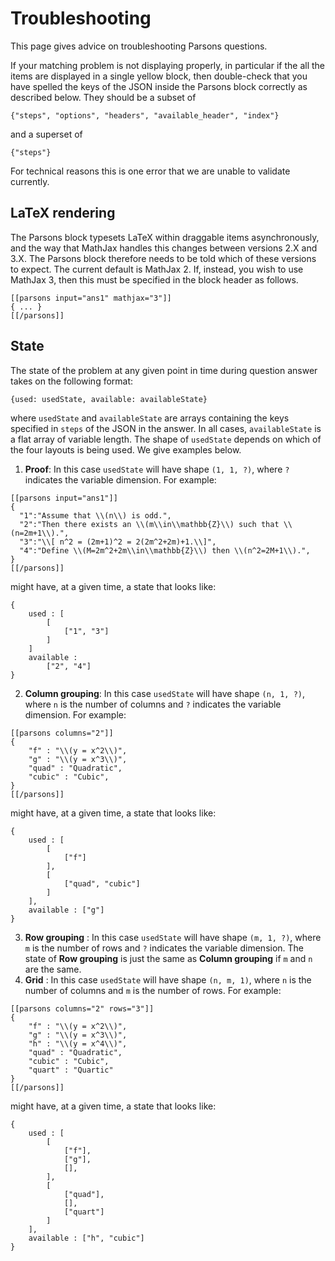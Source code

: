 # Troubleshooting

This page gives advice on troubleshooting Parsons questions.

If your matching problem is not displaying properly, in particular if the all the items are displayed in a single yellow block, then double-check that you have spelled the keys of the JSON inside the Parsons block correctly as described below. They should be a subset of 

```
{"steps", "options", "headers", "available_header", "index"}
```

and a superset of 

```
{"steps"}
```

For technical reasons this is one error that we are unable to validate currently.

## LaTeX rendering

The Parsons block typesets LaTeX within draggable items asynchronously, and the way that MathJax handles this changes between 
versions 2.X and 3.X. 
The Parsons block therefore needs to be told which of these versions to expect. 
The current default is MathJax 2.
If, instead, you wish to use MathJax 3, then this must be specified in the block header as follows.
```
[[parsons input="ans1" mathjax="3"]]
{ ... }
[[/parsons]]
```

## State

The state of the problem at any given point in time during question answer takes on the following format:

``` 
{used: usedState, available: availableState}
```

where `usedState` and `availableState` are arrays containing the keys specified in `steps` of the JSON in the answer. In all cases, `availableState` is a flat array of variable length. The shape of `usedState` depends on which of the four layouts is being used. We give examples below.

1. **Proof**: In this case `usedState` will have shape `(1, 1, ?)`, where `?` indicates the variable dimension. For example:
```
[[parsons input="ans1"]]
{
  "1":"Assume that \\(n\\) is odd.",
  "2":"Then there exists an \\(m\\in\\mathbb{Z}\\) such that \\(n=2m+1\\).",
  "3":"\\[ n^2 = (2m+1)^2 = 2(2m^2+2m)+1.\\]",
  "4":"Define \\(M=2m^2+2m\\in\\mathbb{Z}\\) then \\(n^2=2M+1\\).",
}
[[/parsons]]
```
might have, at a given time, a state that looks like:
```
{
    used : [
        [
            ["1", "3"]
        ]
    ]
    available : 
        ["2", "4"]
}
```
2. **Column grouping**: In this case `usedState` will have shape `(n, 1, ?)`, where `n` is the number of columns and `?` indicates the variable dimension. For example:
```
[[parsons columns="2"]]
{
    "f" : "\\(y = x^2\\)",
    "g" : "\\(y = x^3\\)",
    "quad" : "Quadratic",
    "cubic" : "Cubic",
}
[[/parsons]]
```
might have, at a given time, a state that looks like:
```
{
    used : [
        [
            ["f"]
        ],
        [
            ["quad", "cubic"]
        ]
    ],
    available : ["g"]
}
```
3. **Row grouping** : In this case `usedState` will have shape `(m, 1, ?)`, where `m` is the number of rows and `?` indicates the variable dimension. The state of **Row grouping** is just the same as **Column grouping** if `m` and `n` are the same.
4. **Grid** : In this case `usedState` will have shape `(n, m, 1)`, where `n` is the number of columns and `m` is the number of rows. For example:
```
[[parsons columns="2" rows="3"]]
{
    "f" : "\\(y = x^2\\)",
    "g" : "\\(y = x^3\\)",
    "h" : "\\(y = x^4\\)",
    "quad" : "Quadratic",
    "cubic" : "Cubic",
    "quart" : "Quartic"
}
[[/parsons]]
```
might have, at a given time, a state that looks like:
```
{
    used : [
        [
            ["f"],
            ["g"],
            [],
        ],
        [
            ["quad"],
            [],
            ["quart"]
        ]
    ],
    available : ["h", "cubic"]
}
```